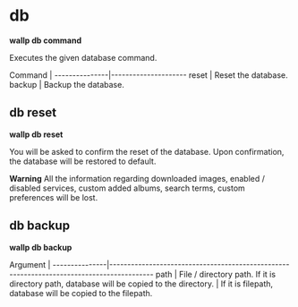 # db

**wallp db command**

Executes the given database command.

 Command	|
 ---------------|---------------------
 reset		| Reset the database.
 backup		| Backup the database.


## db reset

**wallp db reset**

You will be asked to confirm the reset of the database. Upon confirmation, the database will be restored to default.

**Warning**
 All the information regarding downloaded images, enabled / disabled services, custom added albums, search terms, custom preferences will be lost.


## db backup

**wallp db backup**

 Argument	|
 ---------------|------------------------------------------------------------------------------------------
 path		| File / directory path. If it is directory path, database will be copied to the directory.
		| If it is filepath, database will be copied to the filepath.

